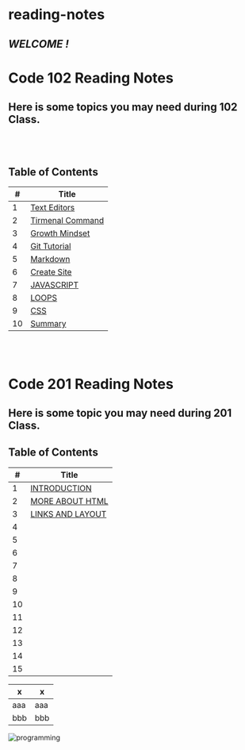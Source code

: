 # reading-notes 


## *WELCOME !* 
# Code 102 Reading Notes
## **Here is some topics you may need during 102 Class.**

<br>
<br>


## **Table of Contents**
|#|Title|
|---|-------|
|1|[Text Editors](textEditors)| 
|2| [Tirmenal Command](cheat-sheet)|
|3| [ Growth Mindset ](aboutMe)|
|4| [ Git Tutorial ](gitTutorial)|
|5| [ Markdown ](markdown)|
|6| [ Create Site ](createSite)|
|7| [ JAVASCRIPT ](aboutJS)|
|8| [ LOOPS ](loops)|
|9| [ CSS ](aboutCss)|
|10| [ Summary ](class-01)|

<br>

<br>



# Code 201 Reading Notes
## **Here is some topic you may  need during 201 Class.**

## **Table of Contents**
|#|Title|
|---|-------|
|1| [INTRODUCTION](class-02)|
|2| [MORE ABOUT HTML](html.md)|
|3|[LINKS AND LAYOUT](links.md)|
|4||
|5||
|6||
|7||
|8||
|9||
|10||
|11||
|12||
|13||
|14||
|15||


x|x
---|--
aaa|aaa
bbb|bbb


![programming](https://media.istockphoto.com/vectors/group-programing-develop-web-and-application-on-cloud-net-work-vector-id524719579?b=1&k=6&m=524719579&s=612x612&w=0&h=fQEGaXtUrc_R6X5TbOeIJxgNJ8JEF_Od410_BjbKCxU=)

